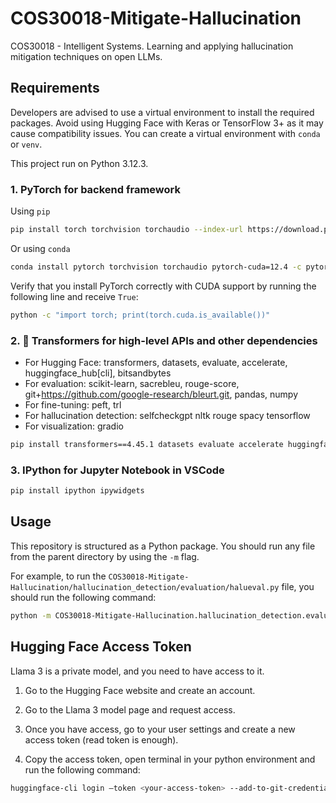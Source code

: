 # COS30018-Mitigate-Hallucination
COS30018 - Intelligent Systems. Learning and applying hallucination mitigation techniques on open LLMs.

## Requirements

Developers are advised to use a virtual environment to install the required packages. Avoid using Hugging Face with Keras or TensorFlow 3+ as it may cause compatibility issues. You can create a virtual environment with `conda` or `venv`.

This project run on Python 3.12.3.

### 1. PyTorch for backend framework
Using `pip`
```bash
pip install torch torchvision torchaudio --index-url https://download.pytorch.org/whl/cu124
```
Or using `conda`
```bash
conda install pytorch torchvision torchaudio pytorch-cuda=12.4 -c pytorch -c nvidia
```
Verify that you install PyTorch correctly with CUDA support by running the following line and receive `True`:
```bash
python -c "import torch; print(torch.cuda.is_available())"
```
### 2. 🤗 Transformers for high-level APIs and other dependencies
- For Hugging Face: transformers, datasets, evaluate, accelerate, huggingface_hub[cli], bitsandbytes
- For evaluation: scikit-learn, sacrebleu, rouge-score, git+https://github.com/google-research/bleurt.git, pandas, numpy
- For fine-tuning: peft, trl
- For hallucination detection: selfcheckgpt nltk rouge spacy tensorflow
- For visualization: gradio
```bash
pip install transformers==4.45.1 datasets evaluate accelerate huggingface_hub[cli] bitsandbytes peft trl scikit-learn sacrebleu rouge-score git+https://github.com/google-research/bleurt.git selfcheckgpt nltk rouge spacy tensorflow pandas numpy gradio
```
### 3. IPython for Jupyter Notebook in VSCode
```bash
pip install ipython ipywidgets
```

## Usage
This repository is structured as a Python package. You should run any file from the parent directory by using the `-m` flag.

For example, to run the `COS30018-Mitigate-Hallucination/hallucination_detection/evaluation/halueval.py` file, you should run the following command:

```bash
python -m COS30018-Mitigate-Hallucination.hallucination_detection.evaluation.halueval
```

## Hugging Face Access Token

Llama 3 is a private model, and you need to have access to it.

1. Go to the Hugging Face website and create an account.

2. Go to the Llama 3 model page and request access.

3. Once you have access, go to your user settings and create a new access token (read token is enough).

4. Copy the access token, open terminal in your python environment and run the following command:

```bash
huggingface-cli login –token <your-access-token> --add-to-git-credential”
```